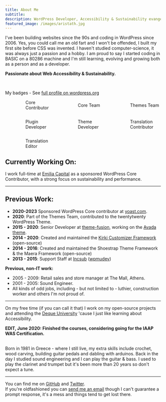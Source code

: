 ```yaml
---
title: About Me
subtitle: 
description: WordPress Developer, Accessibility & Sustainability evangelist, Human
featured_image: /images/aristath.jpg
---
```


I've been building websites since the 90s and coding in WordPress since 2006. Yes, you could call me an old fart and I won't be offended, I built my first site before CSS was invented. I haven't studied computer-science, it was always just a passion and a hobby. I am proud to say I started coding in BASIC on a 80286 machine and I'm still learning, evolving and growing both as a person and as a developer.

**Passionate about Web Accessibility & Sustainability.**

<br>
<div class="contributions">
	<p>My badges - See <a href="https://profiles.wordpress.org/aristath/" target="_blank" rel="nofollow">full profile on wordpress.org</a></p>
	<ul role="main" style="display:grid;grid-template-columns: repeat(auto-fill, minmax(10em, 1fr));list-style:none;grid-gap:2em;">
		<li style="display:grid;grid-template-columns:2.5em 1fr;grid-gap:0.5em;align-items:center;">
			<img alt="" src="/assets/badges/core-contrib.png" style="max-width:100%;height:auto;">
			Core Contributor
		</li>
		<li style="display:grid;grid-template-columns:2.5em 1fr;grid-gap:0.5em;align-items:center;">
			<img alt="" src="/assets/badges/core-team.png" style="max-width:100%;height:auto;">
			Core Team
		</li>
		<li style="display:grid;grid-template-columns:2.5em 1fr;grid-gap:0.5em;align-items:center;">
			<img alt="" src="/assets/badges/themes-team.png" style="max-width:100%;height:auto;">
			Themes Team
		</li>
		<li style="display:grid;grid-template-columns:2.5em 1fr;grid-gap:0.5em;align-items:center;">
			<img alt="" src="/assets/badges/plugin-dev.png" style="max-width:100%;height:auto;">
			Plugin Developer
		</li>
		<li style="display:grid;grid-template-columns:2.5em 1fr;grid-gap:0.5em;align-items:center;">
			<img alt="" src="/assets/badges/theme-dev.png" style="max-width:100%;height:auto;">
			Theme Developer
		</li>
		<li style="display:grid;grid-template-columns:2.5em 1fr;grid-gap:0.5em;align-items:center;">
			<img alt="" src="/assets/badges/translation-contrib.png" style="max-width:100%;height:auto;">
			Translation Contributor
		</li>
		<li style="display:grid;grid-template-columns:2.5em 1fr;grid-gap:0.5em;align-items:center;">
			<img alt="" src="/assets/badges/translation-editor.png" style="max-width:100%;height:auto;">
			Translation Editor
		</li>
	</ul>
</div>

## Currently Working On:

I work full-time at [Emilia Capital](https://emilia.capital/) as a sponsored WordPress Core Contributor, with a strong focus on sustainability and performance.

--------------------------

## Previous Work:

* **2020-2023** Sponsored WordPress Core contributor at [yoast.com](https://yoast.com).
* **2020**: Part of the Themes Team, contributed to the twentytwenty WordPress Theme.
* **2015 - 2020**: Senior Developer at [theme-fusion](https://theme-fusion.com/), working on the [Avada theme](https://themeforest.net/item/avada-responsive-multipurpose-theme/2833226).
* **2014 - 2020**: Created and maintained the [Kirki Customizer Framework](https://w.org/plugins/kirki) (open-source)
* **2014 - 2016**: Created and maintained the Shoestrap Theme Framework & the Maera Framework (open-source)
* **2013 - 2015**: Support Staff at [Incsub](https://incsub.com/) ([wpmudev](https://premium.wpmudev.org/))

**Previous, non-IT work:**

* 2005 - 2009: Retail sales and store manager at The Mall, Athens.
* 2001 - 2005: Sound Engineer.
* All kinds of odd jobs, including - but not limited to - luthier, construction worker and others I'm not proud of.

----------------------

On my free time (if you can call it that) I work on my open-source projects and attending the [Deque University](https://dequeuniversity.com/) 'cause I just like learning about Accessibility.

**EDIT, June 2020: Finished the courses, considering going for the IAAP WAS Certification.**

<br>
Born in 1981 in Greece - where I still live, my extra skills include crochet, wood carving, building guitar pedals and dabling with arduinos. Back in the day I studied sound engineering and I can play the guitar & bass. I used to play the clarinet and trumpet but it's been more than 20 years so don't expect a tune.

<br>

---------

You can find me on [GitHub](https://github.com/aristath) and [Twitter](https://twitter.com/aristath).  
If you're oldfashioned you can [send me an email](mailto:aristath@gmail.com) though I can't guarantee a prompt response, it's a mess and things tend to get lost there.

<script type='application/ld+json'>
{
  "@context": "http://www.schema.org",
  "@type": "Person",
  "identifier": "aristath",
  "name": "Ari Stathopoulos",
  "familyName": "Stathopoulos",
  "givenName": "Aristidis",
  "additionalName": ["Αριστείδης Σταθόπουλος", "Άρης Σταθόπουλος", "Aris Stathopoulos", "Aristeidis Stathopoulos"],
  "jobTitle": "Web Sustainability developer",
  "height": "180cm",
  "gender": "male",
  "url": "https://aristath.github.io",
  "sameAs": [
    "https://www.facebook.com/aristath",
    "https://www.linkedin.com/in/ari-stathopoulos-a5517114/",
    "https://twitter.com/aristath",
    "https://profiles.wordpress.org/aristath/",
     "https://github.com/aristath"
  ],
  "knowsAbout": [ "Web Sustainability", "WordPress", "PHP", "JS", "Gutenberg" ],
  "knowsLanguage": [ "Greek", "English", "French" ],
  "image": "http://aristath.github.io/images/aristath.jpg",
  "address": {
   "@type": "PostalAddress",
   "addressLocality": "Corinth",
   "postalCode": "20132",
   "addressCountry": "Greece"
  },
  "email": "aristath@gmail.com",
  "birthDate": "1981-03-06",
  "birthPlace": "Thessaloniki, Greece",
  "telephone": "+306933272747",
  "memberOf": {
    "@type": "Organization",
    "name": "Yoast",
    "url": "https://yoast.com/",
    "logo": "https://yoast.com/app/uploads/2020/09/Yoast_Icon_SocialMedia_500x500.png"
  },
  "hasOccupation": [
    {
      "@type": "Role",
      "hasOccupation": {
        "@type": "Occupation",
        "name": "WordPress Core Developer"
      },
      "startDate": "2021"
    }
  ]
}
</script>
